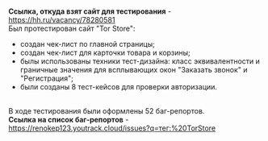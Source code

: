 <br> **Ссылка, откуда взят сайт для тестирования** - https://hh.ru/vacancy/78280581
<br> Был протестирован сайт "Tor Store":
- создан чек-лист по главной страницы;
- создан чек-лист для карточки товара и корзины;
- былы использованы техники тест-дизайна: класс эквивалентности и граничные значения для всплывающих окон "Заказать звонок" и "Регистрация";
- были созданы 8 тест-кейсов для проверки авторизации.

<br>В ходе тестирования были оформлены 52 баг-репортов.
<br> **Ссылка на список баг-репортов** - https://renokep123.youtrack.cloud/issues?q=тег:%20TorStore
